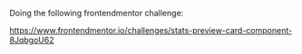 Doing the following frontendmentor challenge:

https://www.frontendmentor.io/challenges/stats-preview-card-component-8JqbgoU62
